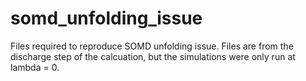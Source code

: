 # somd_unfolding_issue
Files required to reproduce SOMD unfolding issue. Files are from the discharge step of the calcuation, but the simulations were only run at lambda = 0.
